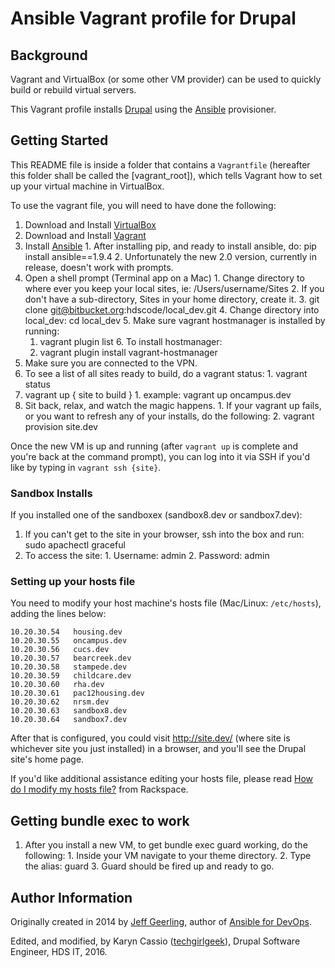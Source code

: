 # Ansible Vagrant profile for Drupal

## Background

Vagrant and VirtualBox (or some other VM provider) can be used to quickly build or rebuild virtual servers.

This Vagrant profile installs [Drupal](https://drupal.org/) using the [Ansible](http://www.ansible.com/) provisioner.

## Getting Started

This README file is inside a folder that contains a `Vagrantfile` (hereafter this folder shall be called the [vagrant_root]), which tells Vagrant how to set up your virtual machine in VirtualBox.

To use the vagrant file, you will need to have done the following:

  1. Download and Install [VirtualBox](https://www.virtualbox.org/wiki/Downloads)
  2. Download and Install [Vagrant](https://www.vagrantup.com/downloads.html)
  3. Install [Ansible](http://docs.ansible.com/ansible/intro_installation.html#latest-releases-on-mac-osx)
    1. After installing pip, and ready to install ansible, do: pip install ansible==1.9.4
    2. Unfortunately the new 2.0 version, currently in release, doesn't work with prompts.
  4. Open a shell prompt (Terminal app on a Mac)
    1. Change directory to where ever you keep your local sites, ie: /Users/username/Sites
    2. If you don't have a sub-directory, Sites in your home directory, create it.
    3. git clone git@bitbucket.org:hdscode/local_dev.git
    4. Change directory into local_dev: cd local_dev
    5. Make sure vagrant hostmanager is installed by running: 
       1. vagrant plugin list
    6. To install hostmanager: 
       1. vagrant plugin install vagrant-hostmanager
  5. Make sure you are connected to the VPN.
  6. To see a list of all sites ready to build, do a vagrant status:
    1. vagrant status
  7. vagrant up { site to build }
    1.  example: vagrant up oncampus.dev 
  8. Sit back, relax, and watch the magic happens.
    1. If your vagrant up fails, or you want to refresh any of your installs, do the following:
    2. vagrant provision site.dev

Once the new VM is up and running (after `vagrant up` is complete and you're back at the command prompt), you can log into it via SSH if you'd like by typing in `vagrant ssh {site}`.

### Sandbox Installs

If you installed one of the sandboxex (sandbox8.dev or sandbox7.dev):

  1. If you can't get to the site in your browser, ssh into the box and run: sudo apachectl graceful
  2. To access the site:
    1. Username: admin
    2. Password: admin

### Setting up your hosts file

You need to modify your host machine's hosts file (Mac/Linux: `/etc/hosts`), adding the lines below:

    10.20.30.54   housing.dev
    10.20.30.55   oncampus.dev
    10.20.30.56   cucs.dev
    10.20.30.57   bearcreek.dev
    10.20.30.58   stampede.dev
    10.20.30.59   childcare.dev
    10.20.30.60   rha.dev
    10.20.30.61   pac12housing.dev
    10.20.30.62   nrsm.dev
    10.20.30.63   sandbox8.dev
    10.20.30.64   sandbox7.dev

After that is configured, you could visit http://site.dev/ (where site is whichever site you just installed) in a browser, and you'll see the Drupal site's home page.

If you'd like additional assistance editing your hosts file, please read [How do I modify my hosts file?](http://www.rackspace.com/knowledge_center/article/how-do-i-modify-my-hosts-file) from Rackspace.

## Getting bundle exec to work

  1. After you install a new VM, to get bundle exec guard working, do the following:
    1. Inside your VM navigate to your theme directory.
    2. Type the alias: guard
    3. Guard should be fired up and ready to go.

## Author Information

Originally created in 2014 by [Jeff Geerling](http://jeffgeerling.com/), author of [Ansible for DevOps](http://ansiblefordevops.com/).

Edited, and modified, by Karyn Cassio ([techgirlgeek](http://techgirlgeek.com/)), Drupal Software Engineer, HDS IT, 2016.